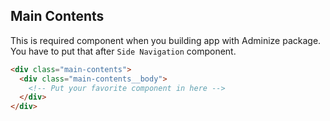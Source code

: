 <h2 id="side-nav">Main Contents</h2>

This is required component when you building app with Adminize package.  
You have to put that after `Side Navigation` component.

```html
<div class="main-contents">
  <div class="main-contents__body">
    <!-- Put your favorite component in here -->
  </div>
</div>
```
